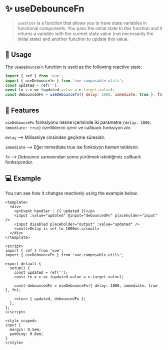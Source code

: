 # :sparkles: useDebounceFn

> `useState` is a function that allows you to have state variables in functional components. You pass the initial state to this function and it returns a variable with the current state value (not necessarily the initial state) and another function to update this value.

## :convenience_store: Usage

The `UseDebounceFn` function is used as the following reactive state:

```js
import { ref } from 'vue';
import { useDebouncefn } from 'vue-composable-utils';
const updated = ref('');
const fn = e => (updated.value = e.target.value);
const debouncedFn = useDebouncefn({ delay: 1000, immediate: true }, fn);
```

## :rocket: Features

`useDebounceFn` fonksiyonu nesne içerisinde iki parametre `{delay: 1000, immediate: true}` özelliklerini içerir ve callback fonksiyon alır.

`delay` --> Milisaniye cinsinden geçikme süresidir.

`immediate` --> Eğer immediate true ise fonksiyon hemen tetiklenir.

`fn` --> Debounce zamanından sonra yürütmek istediğimiz callback fonksiyondur.

## :computer: Example

You can see how it changes reactively using the example below.

<DebouncedFnComponent />

```vue
<template>
  <div>
    <p>Event handler : {{ updated }}</p>
    <input :value="updated" @input="debouncedFn" placeholder="input" />
    <input disabled placeholder="output" :value="updated" />
    <small>Delay is set to 1000ms.</small>
  </div>
</template>

<script>
import { ref } from 'vue';
import { useDebounceFn } from 'vue-composable-utils';

export default {
  setup() {
    const updated = ref('');
    const fn = e => (updated.value = e.target.value);

    const debouncedFn = useDebounceFn({ delay: 1000, immediate: true }, fn);

    return { updated, debouncedFn };
  },
};
</script>

<style scoped>
input {
  margin: 0.5em;
  padding: 0.8em;
}
</style>
```

<ToggleDarkMode/>
